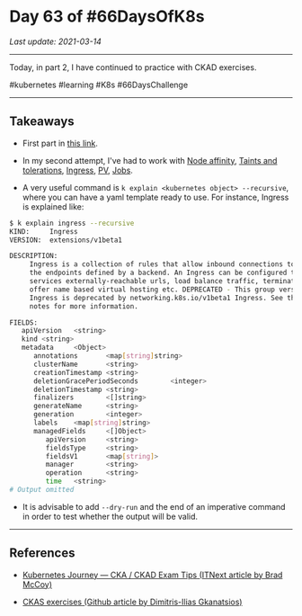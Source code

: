 # Day 63 of #66DaysOfK8s

_Last update: 2021-03-14_

---
Today, in part 2, I have continued to practice with CKAD exercises.

#kubernetes #learning #K8s #66DaysChallenge

---

## Takeaways

* First part in [this link](../day62).

* In my second attempt, I've had to work with [Node affinity](https://github.com/jp-chl/66DaysOfK8s/blob/master/challenge/week06/day36), [Taints and tolerations](https://github.com/jp-chl/66DaysOfK8s/blob/master/challenge/week05/day35), [Ingress](https://kubernetes.io/docs/concepts/services-networking/ingress/), [PV](https://github.com/jp-chl/66DaysOfK8s/blob/master/challenge/week05/day30), [Jobs](https://github.com/jp-chl/66DaysOfK8s/blob/master/challenge/week04/day25).

* A very useful command is ```k explain <kubernetes object> --recursive```, where you can have a yaml template ready to use. For instance, Ingress is explained like:

```bash
$ k explain ingress --recursive
KIND:     Ingress
VERSION:  extensions/v1beta1

DESCRIPTION:
     Ingress is a collection of rules that allow inbound connections to reach
     the endpoints defined by a backend. An Ingress can be configured to give
     services externally-reachable urls, load balance traffic, terminate SSL,
     offer name based virtual hosting etc. DEPRECATED - This group version of
     Ingress is deprecated by networking.k8s.io/v1beta1 Ingress. See the release
     notes for more information.

FIELDS:
   apiVersion   <string>
   kind <string>
   metadata     <Object>
      annotations       <map[string]string>
      clusterName       <string>
      creationTimestamp <string>
      deletionGracePeriodSeconds        <integer>
      deletionTimestamp <string>
      finalizers        <[]string>
      generateName      <string>
      generation        <integer>
      labels    <map[string]string>
      managedFields     <[]Object>
         apiVersion     <string>
         fieldsType     <string>
         fieldsV1       <map[string]>
         manager        <string>
         operation      <string>
         time   <string>
# Output omitted
```

* It is advisable to add ```--dry-run``` and the end of an imperative command in order to test whether the output will be valid.

---

## References

* [Kubernetes Journey — CKA / CKAD Exam Tips (ITNext article by Brad McCoy)](https://itnext.io/kubernetes-journey-cka-ckad-exam-tips-ff73e4672833)

* [CKAS exercises (Github article by Dimitris-Ilias Gkanatsios)](https://github.com/dgkanatsios/CKAD-exercises)
